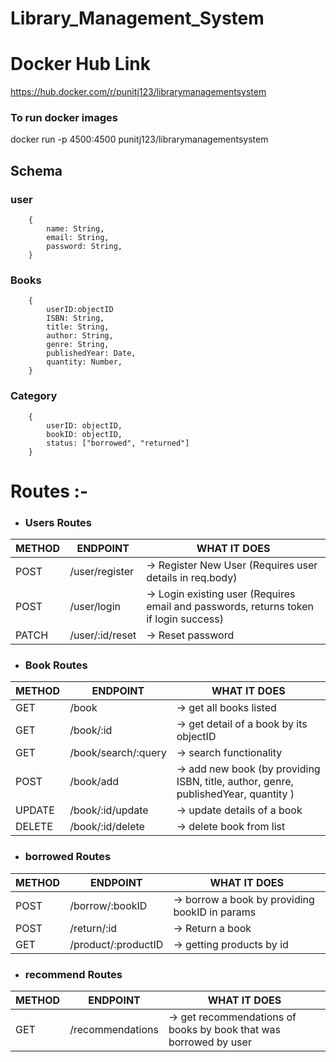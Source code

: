# Library_Management_System

# Docker Hub Link
https://hub.docker.com/r/punitj123/librarymanagementsystem

### To run docker images
docker run -p 4500:4500 punitj123/librarymanagementsystem

## Schema

### user

```
    {
        name: String,
        email: String,
        password: String,
    }
```

### Books

```
    {
        userID:objectID
        ISBN: String,
        title: String,
        author: String,
        genre: String,
        publishedYear: Date,
        quantity: Number,
    }
```

### Category

```
    {
        userID: objectID,
        bookID: objectID,
        status: ["borrowed", "returned"]
    }
```

# Routes :-

- ### Users Routes

| METHOD | ENDPOINT        | WHAT IT DOES                                                                          |
| ------ | --------------- | ------------------------------------------------------------------------------------- |
| POST   | /user/register  | -> Register New User (Requires user details in req.body)                              |
| POST   | /user/login     | -> Login existing user (Requires email and passwords, returns token if login success) |
| PATCH  | /user/:id/reset | -> Reset password                                                                     |

- ### Book Routes

| METHOD | ENDPOINT            | WHAT IT DOES                                                                        |
| ------ | ------------------- | ----------------------------------------------------------------------------------- |
| GET    | /book               | -> get all books listed                                                             |
| GET    | /book/:id           | -> get detail of a book by its objectID                                             |
| GET    | /book/search/:query | -> search functionality                                                             |
| POST   | /book/add           | -> add new book (by providing ISBN, title, author, genre, publishedYear, quantity ) |
| UPDATE | /book/:id/update    | -> update details of a book                                                         |
| DELETE | /book/:id/delete    | -> delete book from list                                                            |

- ### borrowed Routes

| METHOD | ENDPOINT            | WHAT IT DOES                                   |
| ------ | ------------------- | ---------------------------------------------- |
| POST   | /borrow/:bookID     | -> borrow a book by providing bookID in params |
| POST   | /return/:id         | -> Return a book                               |
| GET    | /product/:productID | -> getting products by id                      |

- ### recommend Routes

| METHOD | ENDPOINT                         | WHAT IT DOES                                             |
| ------ | -------------------------------- | -------------------------------------------------------- |
| GET    | /recommendations                           | -> get recommendations of books by book that was borrowed by user|                              |


